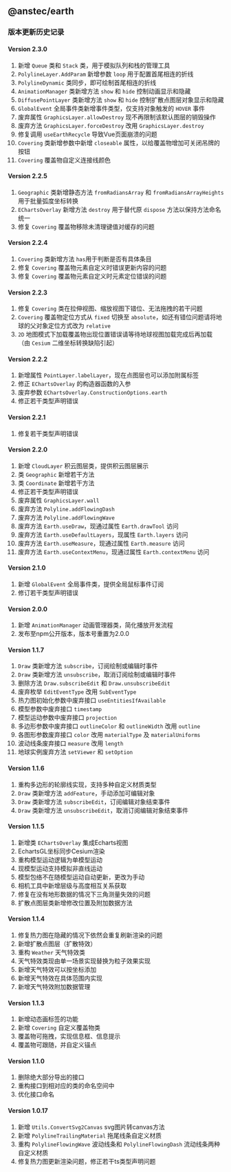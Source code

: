 ## @anstec/earth

### 版本更新历史记录

#### Version 2.3.0
1. 新增 `Queue` 类和 `Stack` 类，用于模拟队列和栈的管理工具
2. `PolylineLayer.AddParam` 新增参数 `loop` 用于配置首尾相连的折线
3. `PolylineDynamic` 类同步，即可绘制首尾相连的折线
4. `AnimationManager` 类新增方法 `show` 和 `hide` 控制动画显示和隐藏
5. `DiffusePointLayer` 类新增方法 `show` 和 `hide` 控制扩散点图层对象显示和隐藏
6. `GlobalEvent` 全局事件类新增事件类型，仅支持对象触发的 `HOVER` 事件
7. 废弃属性 `GraphicsLayer.allowDestroy` 现不再限制该默认图层的销毁操作
8. 废弃方法 `GraphicsLayer.forceDestroy` 改用 `GraphicsLayer.destroy`
9. 修复调用 `useEarthRecycle` 导致Vue页面崩溃的问题
10. `Covering` 类新增参数中新增 `closeable` 属性，以给覆盖物增加可关闭吊牌的按钮
11. `Covering` 覆盖物自定义连接线颜色

#### Version 2.2.5
1. `Geographic` 类新增静态方法 `fromRadiansArray` 和 `fromRadiansArrayHeights` 用于批量弧度坐标转换
2. `EChartsOverlay` 新增方法 `destroy` 用于替代原 `dispose` 方法以保持方法命名统一
3. 修复 `Covering` 覆盖物移除未清理键值对缓存的问题

#### Version 2.2.4
1. `Covering` 类新增方法 `has`用于判断是否有具体条目
2. 修复 `Covering` 覆盖物元素自定义时错误更新内容的问题
3. 修复 `Covering` 覆盖物元素自定义时元素定位错误的问题

#### Version 2.2.3
1. 修复 `Covering` 类在拉伸视图、缩放视图下错位、无法拖拽的若干问题
2.  `Covering` 覆盖物定位方式从 `fixed` 切换至 `absolute`，如还有错位问题请将地球的父对象定位方式改为 `relative`
3. `2D` 地图模式下加载覆盖物出现位置错误请等待地球视图加载完成后再加载（由 `Cesium` 二维坐标转换缺陷引起）

#### Version 2.2.2
1. 新增属性 `PointLayer.labelLayer`，现在点图层也可以添加附属标签
2. 修正 `EChartsOverlay` 的构造器函数的入参
3. 废弃参数 `EChartsOverlay.ConstructionOptions.earth`
4. 修正若干类型声明错误

#### Version 2.2.1
1. 修复若干类型声明错误

#### Version 2.2.0
1. 新增 `CloudLayer` 积云图层类，提供积云图层展示
2. 类 `Geographic` 新增若干方法
3. 类 `Coordinate` 新增若干方法
4. 修正若干类型声明错误
5. 废弃属性 `GraphicsLayer.wall`
6. 废弃方法 `Polyline.addFlowingDash`
7. 废弃方法 `Polyline.addFlowingWave`
8. 废弃方法 `Earth.useDraw`，现通过属性 `Earth.drawTool` 访问
9. 废弃方法 `Earth.useDefaultLayers`，现属性 `Earth.layers` 访问
10. 废弃方法 `Earth.useMeasure`，现通过属性 `Earth.measure` 访问
11. 废弃方法 `Earth.useContextMenu`，现通过属性 `Earth.contextMenu` 访问

#### Version 2.1.0
1. 新增 `GlobalEvent` 全局事件类，提供全局鼠标事件订阅
2. 修订若干类型声明错误

#### Version 2.0.0
1. 新增 `AnimationManager` 动画管理器类，简化播放开发流程
2. 发布至npm公开版本，版本号重置为2.0.0

#### Version 1.1.7
1. `Draw` 类新增方法 `subscribe`，订阅绘制或编辑时事件
2. `Draw` 类新增方法 `unsubscribe`，取消订阅绘制或编辑时事件
3. 删除方法 `Draw.subscribeEdit` 和 `Draw.unsubscribeEdit`
4. 废弃枚举 `EditEventType` 改用 `SubEventType` 
5. 热力图初始化参数中废弃接口 `useEntitiesIfAvailable`
6. 模型参数中废弃接口 `timestamp`
7. 模型运动参数中废弃接口 `projection`
8. 多边形参数中废弃接口 `outlineColor` 和 `outlineWidth` 改用 `outline`
9. 各图形参数废弃接口 `color` 改用 `materialType` 及 `materialUniforms`
10. 波动线条废弃接口 `measure` 改用 `length`
11. 地球实例废弃方法 `setViewer` 和 `setOption`

#### Version 1.1.6
1. 重构多边形的轮廓线实现，支持多种自定义材质类型
2. `Draw` 类新增方法 `addFeature`，手动添加可编辑对象
3. `Draw` 类新增方法 `subscribeEdit`，订阅编辑对象结束事件
4. `Draw` 类新增方法 `unsubscribeEdit`，取消订阅编辑对象结束事件

#### Version 1.1.5
1. 新增类 `EChartsOverlay` 集成Echarts视图
2. EchartsGL坐标同步Cesium渲染
3. 重构模型运动逻辑为单模型运动
4. 现模型运动支持模拟非直线运动
5. 模型包络不在随模型运动自动更新，更改为手动
6. 相机工具中新增层级与高度相互关系获取
7. 修复在没有地形数据的情况下三角测量失效的问题
8. 扩散点图层类新增修改位置及附加数据方法

#### Version 1.1.4
1. 修复热力图在隐藏的情况下依然会重复刷新渲染的问题
2. 新增扩散点图层（扩散特效）
3. 重构 `Weather` 天气特效类
4. 天气特效类现由单一场景实现替换为粒子效果实现
5. 新增天气特效可以按坐标添加
6. 新增天气特效在具体范围内实现
7. 新增天气特效附加数据管理

#### Version 1.1.3
1. 新增动态画标签的功能
2. 新增 `Covering` 自定义覆盖物类
3. 覆盖物可拖拽，实现信息框、信息提示
4. 覆盖物可跟随，并自定义锚点

#### Version 1.1.0  
1. 删除绝大部分导出的接口
2. 重构接口到相对应的类的命名空间中
3. 优化接口命名

#### Version 1.0.17  
1. 新增 `Utils.ConvertSvg2Canvas` svg图片转canvas方法
2. 新增 `PolylineTrailingMaterial` 拖尾线条自定义材质
3. 重构 `PolylineFlowingWave` 波动线条和 `PolylineFlowingDash` 流动线条两种自定义材质
4. 修复热力图更新渲染问题，修正若干ts类型声明问题
